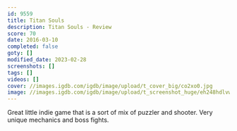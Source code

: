 ```yaml
---
id: 9559
title: Titan Souls
description: Titan Souls - Review
score: 70
date: 2016-03-10
completed: false
goty: []
modified_date: 2023-02-28
screenshots: []
tags: []
videos: []
cover: //images.igdb.com/igdb/image/upload/t_cover_big/co2xo0.jpg
image: //images.igdb.com/igdb/image/upload/t_screenshot_huge/eh248hdlvw8d5pjxxxqo.jpg
---
```

Great little indie game that is a sort of mix of puzzler and shooter. Very unique mechanics and boss fights.